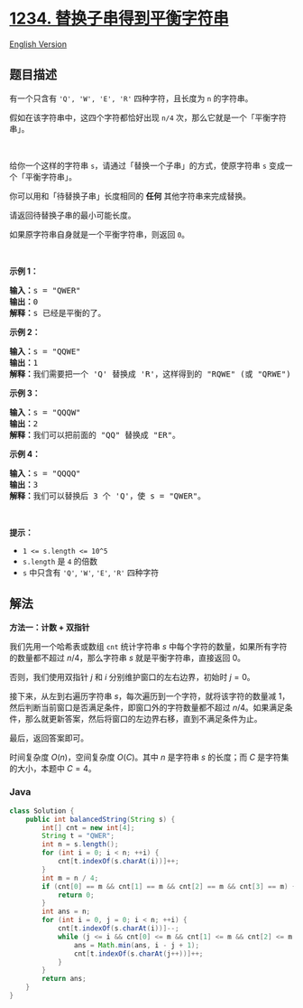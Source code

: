 # [1234. 替换子串得到平衡字符串](https://leetcode.cn/problems/replace-the-substring-for-balanced-string)

[English Version](/solution/1200-1299/1234.Replace%20the%20Substring%20for%20Balanced%20String/README_EN.md)

## 题目描述

<p>有一个只含有&nbsp;<code>'Q', 'W', 'E',&nbsp;'R'</code>&nbsp;四种字符，且长度为 <code>n</code>&nbsp;的字符串。</p>

<p>假如在该字符串中，这四个字符都恰好出现&nbsp;<code>n/4</code>&nbsp;次，那么它就是一个「平衡字符串」。</p>

<p>&nbsp;</p>

<p>给你一个这样的字符串 <code>s</code>，请通过「替换一个子串」的方式，使原字符串 <code>s</code> 变成一个「平衡字符串」。</p>

<p>你可以用和「待替换子串」长度相同的&nbsp;<strong>任何</strong> 其他字符串来完成替换。</p>

<p>请返回待替换子串的最小可能长度。</p>

<p>如果原字符串自身就是一个平衡字符串，则返回 <code>0</code>。</p>

<p>&nbsp;</p>

<p><strong>示例 1：</strong></p>

<pre>
<strong>输入：</strong>s = "QWER"
<strong>输出：</strong>0
<strong>解释：</strong>s 已经是平衡的了。</pre>

<p><strong>示例 2：</strong></p>

<pre>
<strong>输入：</strong>s = "QQWE"
<strong>输出：</strong>1
<strong>解释：</strong>我们需要把一个 'Q' 替换成 'R'，这样得到的 "RQWE" (或 "QRWE") 是平衡的。
</pre>

<p><strong>示例 3：</strong></p>

<pre>
<strong>输入：</strong>s = "QQQW"
<strong>输出：</strong>2
<strong>解释：</strong>我们可以把前面的 "QQ" 替换成 "ER"。 
</pre>

<p><strong>示例 4：</strong></p>

<pre>
<strong>输入：</strong>s = "QQQQ"
<strong>输出：</strong>3
<strong>解释：</strong>我们可以替换后 3 个 'Q'，使 s = "QWER"。
</pre>

<p>&nbsp;</p>

<p><strong>提示：</strong></p>

<ul>
	<li><code>1 &lt;= s.length &lt;= 10^5</code></li>
	<li><code>s.length</code>&nbsp;是&nbsp;<code>4</code>&nbsp;的倍数</li>
	<li><code>s</code>&nbsp;中只含有&nbsp;<code>'Q'</code>, <code>'W'</code>, <code>'E'</code>,&nbsp;<code>'R'</code>&nbsp;四种字符</li>
</ul>

## 解法

**方法一：计数 + 双指针**

我们先用一个哈希表或数组 `cnt` 统计字符串 $s$ 中每个字符的数量，如果所有字符的数量都不超过 $n/4$，那么字符串 $s$ 就是平衡字符串，直接返回 $0$。

否则，我们使用双指针 $j$ 和 $i$ 分别维护窗口的左右边界，初始时 $j = 0$。

接下来，从左到右遍历字符串 $s$，每次遍历到一个字符，就将该字符的数量减 $1$，然后判断当前窗口是否满足条件，即窗口外的字符数量都不超过 $n/4$。如果满足条件，那么就更新答案，然后将窗口的左边界右移，直到不满足条件为止。

最后，返回答案即可。

时间复杂度 $O(n)$，空间复杂度 $O(C)$。其中 $n$ 是字符串 $s$ 的长度；而 $C$ 是字符集的大小，本题中 $C = 4$。

### **Java**

```java
class Solution {
    public int balancedString(String s) {
        int[] cnt = new int[4];
        String t = "QWER";
        int n = s.length();
        for (int i = 0; i < n; ++i) {
            cnt[t.indexOf(s.charAt(i))]++;
        }
        int m = n / 4;
        if (cnt[0] == m && cnt[1] == m && cnt[2] == m && cnt[3] == m) {
            return 0;
        }
        int ans = n;
        for (int i = 0, j = 0; i < n; ++i) {
            cnt[t.indexOf(s.charAt(i))]--;
            while (j <= i && cnt[0] <= m && cnt[1] <= m && cnt[2] <= m && cnt[3] <= m) {
                ans = Math.min(ans, i - j + 1);
                cnt[t.indexOf(s.charAt(j++))]++;
            }
        }
        return ans;
    }
}
```
